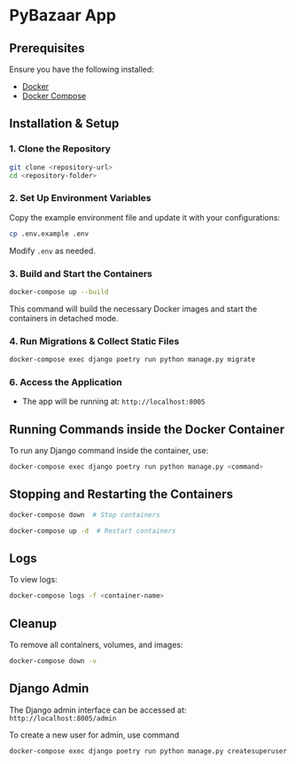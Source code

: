 # PyBazaar App

## Prerequisites
Ensure you have the following installed:
- [Docker](https://docs.docker.com/get-docker/)
- [Docker Compose](https://docs.docker.com/compose/install/)

## Installation & Setup

### 1. Clone the Repository
```bash
git clone <repository-url>
cd <repository-folder>
```

### 2. Set Up Environment Variables
Copy the example environment file and update it with your configurations:
```bash
cp .env.example .env
```
Modify `.env` as needed.

### 3. Build and Start the Containers
```bash
docker-compose up --build
```
This command will build the necessary Docker images and start the containers in detached mode.

### 4. Run Migrations & Collect Static Files
```bash
docker-compose exec django poetry run python manage.py migrate
```

[//]: # (### 5. Create a Superuser)

[//]: # (```bash)

[//]: # (docker-compose exec web poetry run python manage.py createsuperuser)

[//]: # (```)

[//]: # (Follow the prompts to create an admin user.)

### 6. Access the Application
- The app will be running at: `http://localhost:8005`

[//]: # (- Django Admin: `http://localhost:8000/admin`)

## Running Commands inside the Docker Container
To run any Django command inside the container, use:
```bash
docker-compose exec django poetry run python manage.py <command>
```

## Stopping and Restarting the Containers
```bash
docker-compose down  # Stop containers
```
```bash
docker-compose up -d  # Restart containers
```

## Logs
To view logs:
```bash
docker-compose logs -f <container-name>
```

[//]: # (## Running Tests)

[//]: # (```bash)

[//]: # (docker-compose exec web poetry run pytest)

[//]: # (```)

## Cleanup
To remove all containers, volumes, and images:
```bash
docker-compose down -v
```

## Django Admin

The Django admin interface can be accessed at: `http://localhost:8005/admin`

To create a new user for admin, use command
```bash
docker-compose exec django poetry run python manage.py createsuperuser
```
